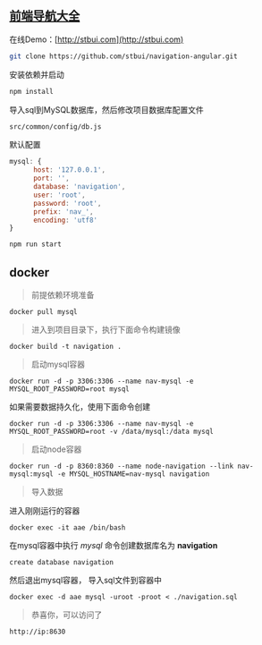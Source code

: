 [前端导航大全](back/favourite.md)
----------

在线Demo：[http://stbui.com](http://stbui.com)

```bash
git clone https://github.com/stbui/navigation-angular.git
```

安装依赖并启动
```bash
npm install
```

导入sql到MySQL数据库，然后修改项目数据库配置文件
```bash
src/common/config/db.js
```
默认配置
```javascript
mysql: {
      host: '127.0.0.1',
      port: '',
      database: 'navigation',
      user: 'root',
      password: 'root',
      prefix: 'nav_',
      encoding: 'utf8'
}
```

```bash
npm run start
```

## docker

> 前提依赖环境准备

```
docker pull mysql
```

> 进入到项目目录下，执行下面命令构建镜像

```
docker build -t navigation .
```

> 启动mysql容器

```
docker run -d -p 3306:3306 --name nav-mysql -e MYSQL_ROOT_PASSWORD=root mysql
```
如果需要数据持久化，使用下面命令创建
```
docker run -d -p 3306:3306 --name nav-mysql -e MYSQL_ROOT_PASSWORD=root -v /data/mysql:/data mysql
```

> 启动node容器

```
docker run -d -p 8360:8360 --name node-navigation --link nav-mysql:mysql -e MYSQL_HOSTNAME=nav-mysql navigation
```

> 导入数据

进入刚刚运行的容器
```
docker exec -it aae /bin/bash
```
在mysql容器中执行 *mysql* 命令创建数据库名为 **navigation**
```
create database navigation
```
然后退出mysql容器， 导入sql文件到容器中
```
docker exec -d aae mysql -uroot -proot < ./navigation.sql
```

> 恭喜你，可以访问了

```
http://ip:8630
```
